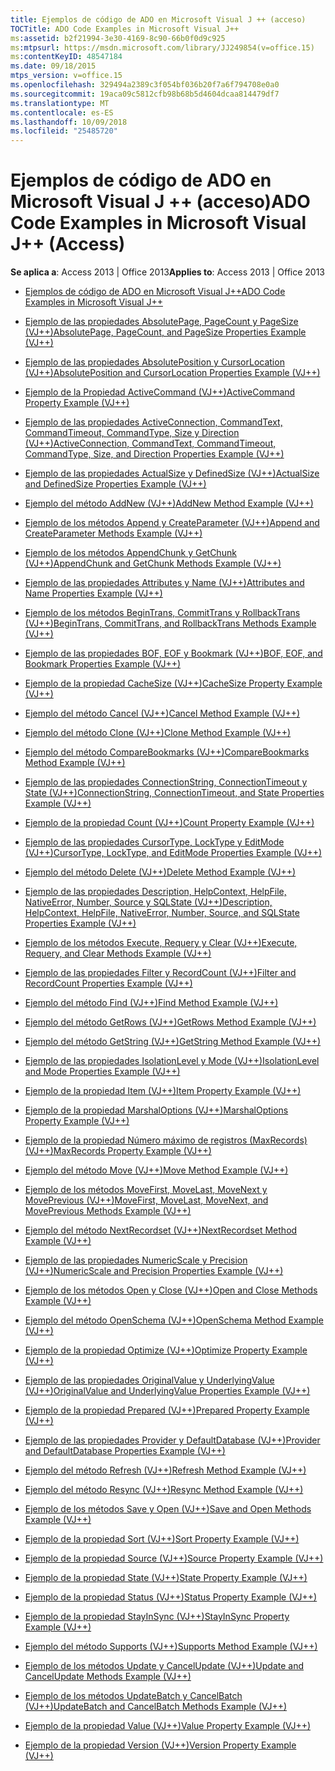 ```yaml
---
title: Ejemplos de código de ADO en Microsoft Visual J ++ (acceso)
TOCTitle: ADO Code Examples in Microsoft Visual J++
ms:assetid: b2f21994-3e30-4169-8c90-66b0f0d9c925
ms:mtpsurl: https://msdn.microsoft.com/library/JJ249854(v=office.15)
ms:contentKeyID: 48547184
ms.date: 09/18/2015
mtps_version: v=office.15
ms.openlocfilehash: 329494a2389c3f054bf036b20f7a6f794708e0a0
ms.sourcegitcommit: 19aca09c5812cfb98b68b5d4604dcaa814479df7
ms.translationtype: MT
ms.contentlocale: es-ES
ms.lasthandoff: 10/09/2018
ms.locfileid: "25485720"
---
```

# <a name="ado-code-examples-in-microsoft-visual-j-access"></a><span data-ttu-id="68fec-102">Ejemplos de código de ADO en Microsoft Visual J ++ (acceso)</span><span class="sxs-lookup"><span data-stu-id="68fec-102">ADO Code Examples in Microsoft Visual J++ (Access)</span></span>


<span data-ttu-id="68fec-103">**Se aplica a**: Access 2013 | Office 2013</span><span class="sxs-lookup"><span data-stu-id="68fec-103">**Applies to**: Access 2013 | Office 2013</span></span>

  - [<span data-ttu-id="68fec-104">Ejemplos de código de ADO en Microsoft Visual J++</span><span class="sxs-lookup"><span data-stu-id="68fec-104">ADO Code Examples in Microsoft Visual J++</span></span>](ado-code-examples-in-microsoft-visual-j.md)

  - [<span data-ttu-id="68fec-105">Ejemplo de las propiedades AbsolutePage, PageCount y PageSize (VJ++)</span><span class="sxs-lookup"><span data-stu-id="68fec-105">AbsolutePage, PageCount, and PageSize Properties Example (VJ++)</span></span>](absolutepage-pagecount-and-pagesize-properties-example-vj.md)

  - [<span data-ttu-id="68fec-106">Ejemplo de las propiedades AbsolutePosition y CursorLocation (VJ++)</span><span class="sxs-lookup"><span data-stu-id="68fec-106">AbsolutePosition and CursorLocation Properties Example (VJ++)</span></span>](absoluteposition-and-cursorlocation-properties-example-vj.md)

  - [<span data-ttu-id="68fec-107">Ejemplo de la Propiedad ActiveCommand (VJ++)</span><span class="sxs-lookup"><span data-stu-id="68fec-107">ActiveCommand Property Example (VJ++)</span></span>](activecommand-property-example-vj.md)

  - [<span data-ttu-id="68fec-108">Ejemplo de las propiedades ActiveConnection, CommandText, CommandTimeout, CommandType, Size y Direction (VJ++)</span><span class="sxs-lookup"><span data-stu-id="68fec-108">ActiveConnection, CommandText, CommandTimeout, CommandType, Size, and Direction Properties Example (VJ++)</span></span>](activeconnection-commandtext-commandtimeout-commandtype-size-and-direction-properties-example-vj.md)

  - [<span data-ttu-id="68fec-109">Ejemplo de las propiedades ActualSize y DefinedSize (VJ++)</span><span class="sxs-lookup"><span data-stu-id="68fec-109">ActualSize and DefinedSize Properties Example (VJ++)</span></span>](actualsize-and-definedsize-properties-example-vj.md)

  - [<span data-ttu-id="68fec-110">Ejemplo del método AddNew (VJ++)</span><span class="sxs-lookup"><span data-stu-id="68fec-110">AddNew Method Example (VJ++)</span></span>](addnew-method-example-vj.md)

  - [<span data-ttu-id="68fec-111">Ejemplo de los métodos Append y CreateParameter (VJ++)</span><span class="sxs-lookup"><span data-stu-id="68fec-111">Append and CreateParameter Methods Example (VJ++)</span></span>](append-and-createparameter-methods-example-vj.md)

  - [<span data-ttu-id="68fec-112">Ejemplo de los métodos AppendChunk y GetChunk (VJ++)</span><span class="sxs-lookup"><span data-stu-id="68fec-112">AppendChunk and GetChunk Methods Example (VJ++)</span></span>](appendchunk-and-getchunk-methods-example-vj.md)

  - [<span data-ttu-id="68fec-113">Ejemplo de las propiedades Attributes y Name (VJ++)</span><span class="sxs-lookup"><span data-stu-id="68fec-113">Attributes and Name Properties Example (VJ++)</span></span>](attributes-and-name-properties-example-vj.md)

  - [<span data-ttu-id="68fec-114">Ejemplo de los métodos BeginTrans, CommitTrans y RollbackTrans (VJ++)</span><span class="sxs-lookup"><span data-stu-id="68fec-114">BeginTrans, CommitTrans, and RollbackTrans Methods Example (VJ++)</span></span>](begintrans-committrans-and-rollbacktrans-methods-example-vj.md)

  - [<span data-ttu-id="68fec-115">Ejemplo de las propiedades BOF, EOF y Bookmark (VJ++)</span><span class="sxs-lookup"><span data-stu-id="68fec-115">BOF, EOF, and Bookmark Properties Example (VJ++)</span></span>](bof-eof-and-bookmark-properties-example-vj.md)

  - [<span data-ttu-id="68fec-116">Ejemplo de la propiedad CacheSize (VJ++)</span><span class="sxs-lookup"><span data-stu-id="68fec-116">CacheSize Property Example (VJ++)</span></span>](cachesize-property-example-vj.md)

  - [<span data-ttu-id="68fec-117">Ejemplo del método Cancel (VJ++)</span><span class="sxs-lookup"><span data-stu-id="68fec-117">Cancel Method Example (VJ++)</span></span>](cancel-method-example-vj.md)

  - [<span data-ttu-id="68fec-118">Ejemplo del método Clone (VJ++)</span><span class="sxs-lookup"><span data-stu-id="68fec-118">Clone Method Example (VJ++)</span></span>](clone-method-example-vj.md)

  - [<span data-ttu-id="68fec-119">Ejemplo del método CompareBookmarks (VJ++)</span><span class="sxs-lookup"><span data-stu-id="68fec-119">CompareBookmarks Method Example (VJ++)</span></span>](comparebookmarks-method-example-vj.md)

  - [<span data-ttu-id="68fec-120">Ejemplo de las propiedades ConnectionString, ConnectionTimeout y State (VJ++)</span><span class="sxs-lookup"><span data-stu-id="68fec-120">ConnectionString, ConnectionTimeout, and State Properties Example (VJ++)</span></span>](connectionstring-connectiontimeout-and-state-properties-example-vj.md)

  - [<span data-ttu-id="68fec-121">Ejemplo de la propiedad Count (VJ++)</span><span class="sxs-lookup"><span data-stu-id="68fec-121">Count Property Example (VJ++)</span></span>](count-property-example-vj.md)

  - [<span data-ttu-id="68fec-122">Ejemplo de las propiedades CursorType, LockType y EditMode (VJ++)</span><span class="sxs-lookup"><span data-stu-id="68fec-122">CursorType, LockType, and EditMode Properties Example (VJ++)</span></span>](cursortype-locktype-and-editmode-properties-example-vj.md)

  - [<span data-ttu-id="68fec-123">Ejemplo del método Delete (VJ++)</span><span class="sxs-lookup"><span data-stu-id="68fec-123">Delete Method Example (VJ++)</span></span>](delete-method-example-vj.md)

  - [<span data-ttu-id="68fec-124">Ejemplo de las propiedades Description, HelpContext, HelpFile, NativeError, Number, Source y SQLState (VJ++)</span><span class="sxs-lookup"><span data-stu-id="68fec-124">Description, HelpContext, HelpFile, NativeError, Number, Source, and SQLState Properties Example (VJ++)</span></span>](description-helpcontext-helpfile-nativeerror-number-source-and-sqlstate-properties-example-vj.md)

  - [<span data-ttu-id="68fec-125">Ejemplo de los métodos Execute, Requery y Clear (VJ++)</span><span class="sxs-lookup"><span data-stu-id="68fec-125">Execute, Requery, and Clear Methods Example (VJ++)</span></span>](execute-requery-and-clear-methods-example-vj.md)

  - [<span data-ttu-id="68fec-126">Ejemplo de las propiedades Filter y RecordCount (VJ++)</span><span class="sxs-lookup"><span data-stu-id="68fec-126">Filter and RecordCount Properties Example (VJ++)</span></span>](filter-and-recordcount-properties-example-vj.md)

  - [<span data-ttu-id="68fec-127">Ejemplo del método Find (VJ++)</span><span class="sxs-lookup"><span data-stu-id="68fec-127">Find Method Example (VJ++)</span></span>](find-method-example-vj.md)

  - [<span data-ttu-id="68fec-128">Ejemplo del método GetRows (VJ++)</span><span class="sxs-lookup"><span data-stu-id="68fec-128">GetRows Method Example (VJ++)</span></span>](getrows-method-example-vj.md)

  - [<span data-ttu-id="68fec-129">Ejemplo del método GetString (VJ++)</span><span class="sxs-lookup"><span data-stu-id="68fec-129">GetString Method Example (VJ++)</span></span>](getstring-method-example-vj.md)

  - [<span data-ttu-id="68fec-130">Ejemplo de las propiedades IsolationLevel y Mode (VJ++)</span><span class="sxs-lookup"><span data-stu-id="68fec-130">IsolationLevel and Mode Properties Example (VJ++)</span></span>](isolationlevel-and-mode-properties-example-vj.md)

  - [<span data-ttu-id="68fec-131">Ejemplo de la propiedad Item (VJ++)</span><span class="sxs-lookup"><span data-stu-id="68fec-131">Item Property Example (VJ++)</span></span>](item-property-example-vj.md)

  - [<span data-ttu-id="68fec-132">Ejemplo de la propiedad MarshalOptions (VJ++)</span><span class="sxs-lookup"><span data-stu-id="68fec-132">MarshalOptions Property Example (VJ++)</span></span>](marshaloptions-property-example-vj.md)

  - [<span data-ttu-id="68fec-133">Ejemplo de la propiedad Número máximo de registros (MaxRecords) (VJ++)</span><span class="sxs-lookup"><span data-stu-id="68fec-133">MaxRecords Property Example (VJ++)</span></span>](maxrecords-property-example-vj.md)

  - [<span data-ttu-id="68fec-134">Ejemplo del método Move (VJ++)</span><span class="sxs-lookup"><span data-stu-id="68fec-134">Move Method Example (VJ++)</span></span>](move-method-example-vj.md)

  - [<span data-ttu-id="68fec-135">Ejemplo de los métodos MoveFirst, MoveLast, MoveNext y MovePrevious (VJ++)</span><span class="sxs-lookup"><span data-stu-id="68fec-135">MoveFirst, MoveLast, MoveNext, and MovePrevious Methods Example (VJ++)</span></span>](movefirst-movelast-movenext-and-moveprevious-methods-example-vj.md)

  - [<span data-ttu-id="68fec-136">Ejemplo del método NextRecordset (VJ++)</span><span class="sxs-lookup"><span data-stu-id="68fec-136">NextRecordset Method Example (VJ++)</span></span>](nextrecordset-method-example-vj.md)

  - [<span data-ttu-id="68fec-137">Ejemplo de las propiedades NumericScale y Precision (VJ++)</span><span class="sxs-lookup"><span data-stu-id="68fec-137">NumericScale and Precision Properties Example (VJ++)</span></span>](numericscale-and-precision-properties-example-vj.md)

  - [<span data-ttu-id="68fec-138">Ejemplo de los métodos Open y Close (VJ++)</span><span class="sxs-lookup"><span data-stu-id="68fec-138">Open and Close Methods Example (VJ++)</span></span>](open-and-close-methods-example-vj.md)

  - [<span data-ttu-id="68fec-139">Ejemplo del método OpenSchema (VJ++)</span><span class="sxs-lookup"><span data-stu-id="68fec-139">OpenSchema Method Example (VJ++)</span></span>](openschema-method-example-vj.md)

  - [<span data-ttu-id="68fec-140">Ejemplo de la propiedad Optimize (VJ++)</span><span class="sxs-lookup"><span data-stu-id="68fec-140">Optimize Property Example (VJ++)</span></span>](optimize-property-example-vj.md)

  - [<span data-ttu-id="68fec-141">Ejemplo de las propiedades OriginalValue y UnderlyingValue (VJ++)</span><span class="sxs-lookup"><span data-stu-id="68fec-141">OriginalValue and UnderlyingValue Properties Example (VJ++)</span></span>](originalvalue-and-underlyingvalue-properties-example-vj.md)

  - [<span data-ttu-id="68fec-142">Ejemplo de la propiedad Prepared (VJ++)</span><span class="sxs-lookup"><span data-stu-id="68fec-142">Prepared Property Example (VJ++)</span></span>](prepared-property-example-vj.md)

  - [<span data-ttu-id="68fec-143">Ejemplo de las propiedades Provider y DefaultDatabase (VJ++)</span><span class="sxs-lookup"><span data-stu-id="68fec-143">Provider and DefaultDatabase Properties Example (VJ++)</span></span>](provider-and-defaultdatabase-properties-example-vj.md)

  - [<span data-ttu-id="68fec-144">Ejemplo del método Refresh (VJ++)</span><span class="sxs-lookup"><span data-stu-id="68fec-144">Refresh Method Example (VJ++)</span></span>](refresh-method-example-vj.md)

  - [<span data-ttu-id="68fec-145">Ejemplo del método Resync (VJ++)</span><span class="sxs-lookup"><span data-stu-id="68fec-145">Resync Method Example (VJ++)</span></span>](resync-method-example-vj.md)

  - [<span data-ttu-id="68fec-146">Ejemplo de los métodos Save y Open (VJ++)</span><span class="sxs-lookup"><span data-stu-id="68fec-146">Save and Open Methods Example (VJ++)</span></span>](save-and-open-methods-example-vj.md)

  - [<span data-ttu-id="68fec-147">Ejemplo de la propiedad Sort (VJ++)</span><span class="sxs-lookup"><span data-stu-id="68fec-147">Sort Property Example (VJ++)</span></span>](sort-property-example-vj.md)

  - [<span data-ttu-id="68fec-148">Ejemplo de la propiedad Source (VJ++)</span><span class="sxs-lookup"><span data-stu-id="68fec-148">Source Property Example (VJ++)</span></span>](source-property-example-vj.md)

  - [<span data-ttu-id="68fec-149">Ejemplo de la propiedad State (VJ++)</span><span class="sxs-lookup"><span data-stu-id="68fec-149">State Property Example (VJ++)</span></span>](state-property-example-vj.md)

  - [<span data-ttu-id="68fec-150">Ejemplo de la propiedad Status (VJ++)</span><span class="sxs-lookup"><span data-stu-id="68fec-150">Status Property Example (VJ++)</span></span>](status-property-example-vj.md)

  - [<span data-ttu-id="68fec-151">Ejemplo de la propiedad StayInSync (VJ++)</span><span class="sxs-lookup"><span data-stu-id="68fec-151">StayInSync Property Example (VJ++)</span></span>](stayinsync-property-example-vj.md)

  - [<span data-ttu-id="68fec-152">Ejemplo del método Supports (VJ++)</span><span class="sxs-lookup"><span data-stu-id="68fec-152">Supports Method Example (VJ++)</span></span>](supports-method-example-vj.md)

  - [<span data-ttu-id="68fec-153">Ejemplo de los métodos Update y CancelUpdate (VJ++)</span><span class="sxs-lookup"><span data-stu-id="68fec-153">Update and CancelUpdate Methods Example (VJ++)</span></span>](update-and-cancelupdate-methods-example-vj.md)

  - [<span data-ttu-id="68fec-154">Ejemplo de los métodos UpdateBatch y CancelBatch (VJ++)</span><span class="sxs-lookup"><span data-stu-id="68fec-154">UpdateBatch and CancelBatch Methods Example (VJ++)</span></span>](updatebatch-and-cancelbatch-methods-example-vj.md)

  - [<span data-ttu-id="68fec-155">Ejemplo de la propiedad Value (VJ++)</span><span class="sxs-lookup"><span data-stu-id="68fec-155">Value Property Example (VJ++)</span></span>](value-property-example-vj.md)

  - [<span data-ttu-id="68fec-156">Ejemplo de la propiedad Version (VJ++)</span><span class="sxs-lookup"><span data-stu-id="68fec-156">Version Property Example (VJ++)</span></span>](version-property-example-vj.md)

